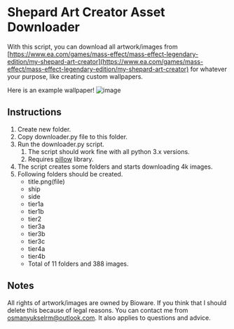 # Shepard Art Creator Asset Downloader
With this script, you can download all artwork/images from [https://www.ea.com/games/mass-effect/mass-effect-legendary-edition/my-shepard-art-creator](https://www.ea.com/games/mass-effect/mass-effect-legendary-edition/my-shepard-art-creator)
for whatever your purpose, like creating custom wallpapers.

Here is an example wallpaper!
![image](https://github.com/osman-yuksel/Shepard-Art-Creator-Asset-Downloader/blob/main/me-wallpaper.png?raw=true)

<h2>Instructions</h2>

1. Create new folder.
2. Copy downloader.py file to this folder.
3. Run the downloader.py script.
	1. The script should work fine with all python 3.x versions.
	2. Requires [pillow](https://pypi.org/project/Pillow/) library.
4. The script creates some folders and starts downloading 4k images.
5. Following folders should be created.
	- title.png(file)
	- ship
	- side
	- tier1a
	- tier1b
	- tier2
	- tier3a
	- tier3b
	- tier3c
	- tier4a
	- tier4b
	- Total of 11 folders and 388 images.

<h2>Notes</h2>

All rights of artwork/images are owned by Bioware. If you think that I should delete this because of legal reasons. You can contact me from osmanyukselrm@outlook.com. It also applies to questions and advice.
